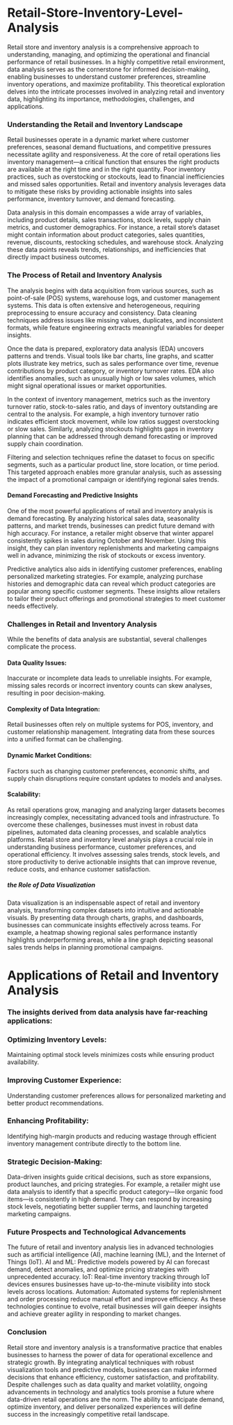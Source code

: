 # Retail-Store-Inventory-Level-Analysis
Retail store and inventory analysis is a comprehensive approach to understanding, managing, and optimizing the operational and financial performance of retail businesses. In a highly competitive retail environment, data analysis serves as the cornerstone for informed decision-making, enabling businesses to understand customer preferences, streamline inventory operations, and maximize profitability. This theoretical exploration delves into the intricate processes involved in analyzing retail and inventory data, highlighting its importance, methodologies, challenges, and applications.

<h3>Understanding the Retail and Inventory Landscape</h3>
Retail businesses operate in a dynamic market where customer preferences, seasonal demand fluctuations, and competitive pressures necessitate agility and responsiveness. At the core of retail operations lies inventory management—a critical function that ensures the right products are available at the right time and in the right quantity. Poor inventory practices, such as overstocking or stockouts, lead to financial inefficiencies and missed sales opportunities. Retail and inventory analysis leverages data to mitigate these risks by providing actionable insights into sales performance, inventory turnover, and demand forecasting.

Data analysis in this domain encompasses a wide array of variables, including product details, sales transactions, stock levels, supply chain metrics, and customer demographics. For instance, a retail store’s dataset might contain information about product categories, sales quantities, revenue, discounts, restocking schedules, and warehouse stock. Analyzing these data points reveals trends, relationships, and inefficiencies that directly impact business outcomes.

<h3>The Process of Retail and Inventory Analysis</h3>
The analysis begins with data acquisition from various sources, such as point-of-sale (POS) systems, warehouse logs, and customer management systems. This data is often extensive and heterogeneous, requiring preprocessing to ensure accuracy and consistency. Data cleaning techniques address issues like missing values, duplicates, and inconsistent formats, while feature engineering extracts meaningful variables for deeper insights.

Once the data is prepared, exploratory data analysis (EDA) uncovers patterns and trends. Visual tools like bar charts, line graphs, and scatter plots illustrate key metrics, such as sales performance over time, revenue contributions by product category, or inventory turnover rates. EDA also identifies anomalies, such as unusually high or low sales volumes, which might signal operational issues or market opportunities.

In the context of inventory management, metrics such as the inventory turnover ratio, stock-to-sales ratio, and days of inventory outstanding are central to the analysis. For example, a high inventory turnover ratio indicates efficient stock movement, while low ratios suggest overstocking or slow sales. Similarly, analyzing stockouts highlights gaps in inventory planning that can be addressed through demand forecasting or improved supply chain coordination.

Filtering and selection techniques refine the dataset to focus on specific segments, such as a particular product line, store location, or time period. This targeted approach enables more granular analysis, such as assessing the impact of a promotional campaign or identifying regional sales trends.

<h4>Demand Forecasting and Predictive Insights</h4>
One of the most powerful applications of retail and inventory analysis is demand forecasting. By analyzing historical sales data, seasonality patterns, and market trends, businesses can predict future demand with high accuracy. For instance, a retailer might observe that winter apparel consistently spikes in sales during October and November. Using this insight, they can plan inventory replenishments and marketing campaigns well in advance, minimizing the risk of stockouts or excess inventory.

Predictive analytics also aids in identifying customer preferences, enabling personalized marketing strategies. For example, analyzing purchase histories and demographic data can reveal which product categories are popular among specific customer segments. These insights allow retailers to tailor their product offerings and promotional strategies to meet customer needs effectively.

<h3>Challenges in Retail and Inventory Analysis</h3>
While the benefits of data analysis are substantial, several challenges complicate the process.

<h4>Data Quality Issues:</h4>Inaccurate or incomplete data leads to unreliable insights. For example, missing sales records or incorrect inventory counts can skew analyses, resulting in poor decision-making.
<h4>Complexity of Data Integration:</h4> Retail businesses often rely on multiple systems for POS, inventory, and customer relationship management. Integrating data from these sources into a unified format can be challenging.
<h4>Dynamic Market Conditions:</h4> Factors such as changing customer preferences, economic shifts, and supply chain disruptions require constant updates to models and analyses.
<h4>Scalability:</h4> As retail operations grow, managing and analyzing larger datasets becomes increasingly complex, necessitating advanced tools and infrastructure.
To overcome these challenges, businesses must invest in robust data pipelines, automated data cleaning processes, and scalable analytics platforms.
Retail store and inventory level analysis plays a crucial role in understanding business performance, customer preferences, and operational efficiency. It involves assessing sales trends, stock levels, and store productivity to derive actionable insights that can improve revenue, reduce costs, and enhance customer satisfaction. 
<h5>the Role of Data Visualization</h5>
Data visualization is an indispensable aspect of retail and inventory analysis, transforming complex datasets into intuitive and actionable visuals. By presenting data through charts, graphs, and dashboards, businesses can communicate insights effectively across teams. For example, a heatmap showing regional sales performance instantly highlights underperforming areas, while a line graph depicting seasonal sales trends helps in planning promotional campaigns.

<h1>Applications of Retail and Inventory Analysis</h1>
<h3>The insights derived from data analysis have far-reaching applications:</h3>
<h3>Optimizing Inventory Levels:</h3> Maintaining optimal stock levels minimizes costs while ensuring product availability.
<h3>Improving Customer Experience:</h3> Understanding customer preferences allows for personalized marketing and better product recommendations.
<h3>Enhancing Profitability:</h3> Identifying high-margin products and reducing wastage through efficient inventory management contribute directly to the bottom line.
<h3>Strategic Decision-Making:</h3> Data-driven insights guide critical decisions, such as store expansions, product launches, and pricing strategies.
For example, a retailer might use data analysis to identify that a specific product category—like organic food items—is consistently in high demand. They can respond by increasing stock levels, negotiating better supplier terms, and launching targeted marketing campaigns.

<h3>Future Prospects and Technological Advancements</h3>
The future of retail and inventory analysis lies in advanced technologies such as artificial intelligence (AI), machine learning (ML), and the Internet of Things (IoT).
AI and ML: Predictive models powered by AI can forecast demand, detect anomalies, and optimize pricing strategies with unprecedented accuracy.
IoT: Real-time inventory tracking through IoT devices ensures businesses have up-to-the-minute visibility into stock levels across locations.
Automation: Automated systems for replenishment and order processing reduce manual effort and improve efficiency.
As these technologies continue to evolve, retail businesses will gain deeper insights and achieve greater agility in responding to market changes.

<h3>Conclusion</h3>
Retail store and inventory analysis is a transformative practice that enables businesses to harness the power of data for operational excellence and strategic growth. By integrating analytical techniques with robust visualization tools and predictive models, businesses can make informed decisions that enhance efficiency, customer satisfaction, and profitability. Despite challenges such as data quality and market volatility, ongoing advancements in technology and analytics tools promise a future where data-driven retail operations are the norm. The ability to anticipate demand, optimize inventory, and deliver personalized experiences will define success in the increasingly competitive retail landscape.
